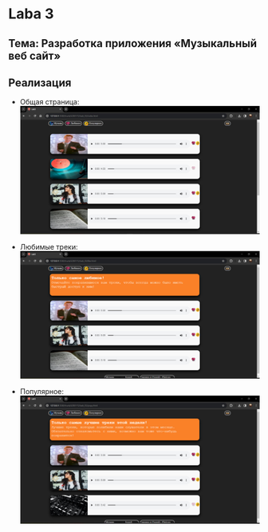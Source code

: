 # Laba 3

## Тема: Разработка приложения «Музыкальный веб сайт»

## Реализация

*  Общая страница:
   ![nonlin](src/img/readmeImage/lab3image1.jpg)

*  Любимые треки:
   ![nonlin](src/img/readmeImage/lab3image2.jpg)

*  Популярное:
   ![nonlin](src/img/readmeImage/lab3image3.jpg)
